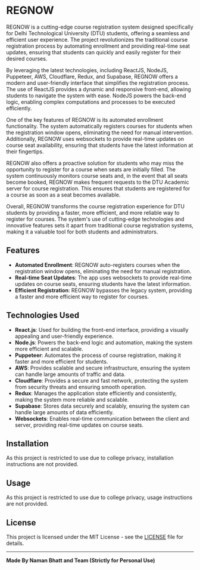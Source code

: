 # REGNOW

REGNOW is a cutting-edge course registration system designed specifically for Delhi Technological University (DTU) students, offering a seamless and efficient user experience. The project revolutionizes the traditional course registration process by automating enrollment and providing real-time seat updates, ensuring that students can quickly and easily register for their desired courses.

By leveraging the latest technologies, including ReactJS, NodeJS, Puppeteer, AWS, Cloudflare, Redux, and Supabase, REGNOW offers a modern and user-friendly interface that simplifies the registration process. The use of ReactJS provides a dynamic and responsive front-end, allowing students to navigate the system with ease. NodeJS powers the back-end logic, enabling complex computations and processes to be executed efficiently.

One of the key features of REGNOW is its automated enrollment functionality. The system automatically registers courses for students when the registration window opens, eliminating the need for manual intervention. Additionally, REGNOW uses websockets to provide real-time updates on course seat availability, ensuring that students have the latest information at their fingertips.

REGNOW also offers a proactive solution for students who may miss the opportunity to register for a course when seats are initially filled. The system continuously monitors course seats and, in the event that all seats become booked, REGNOW makes frequent requests to the DTU Academic server for course registration. This ensures that students are registered for a course as soon as a seat becomes available.

Overall, REGNOW transforms the course registration experience for DTU students by providing a faster, more efficient, and more reliable way to register for courses. The system's use of cutting-edge technologies and innovative features sets it apart from traditional course registration systems, making it a valuable tool for both students and administrators.

## Features

- **Automated Enrollment**: REGNOW auto-registers courses when the registration window opens, eliminating the need for manual registration.
- **Real-time Seat Updates**: The app uses websockets to provide real-time updates on course seats, ensuring students have the latest information.
- **Efficient Registration**: REGNOW bypasses the legacy system, providing a faster and more efficient way to register for courses.

## Technologies Used

- **React.js**: Used for building the front-end interface, providing a visually appealing and user-friendly experience.
- **Node.js**: Powers the back-end logic and automation, making the system more efficient and scalable.
- **Puppeteer**: Automates the process of course registration, making it faster and more efficient for students.
- **AWS**: Provides scalable and secure infrastructure, ensuring the system can handle large amounts of traffic and data.
- **Cloudflare**: Provides a secure and fast network, protecting the system from security threats and ensuring smooth operation.
- **Redux**: Manages the application state efficiently and consistently, making the system more reliable and scalable.
- **Supabase**: Stores data securely and scalably, ensuring the system can handle large amounts of data efficiently.
- **Websockets**: Enables real-time communication between the client and server, providing real-time updates on course seats.

## Installation

As this project is restricted to use due to college privacy, installation instructions are not provided.

## Usage

As this project is restricted to use due to college privacy, usage instructions are not provided.

## License

This project is licensed under the MIT License - see the [LICENSE](LICENSE) file for details.

---
**Made By Naman Bhatt and Team (Strictly for Personal Use)**
